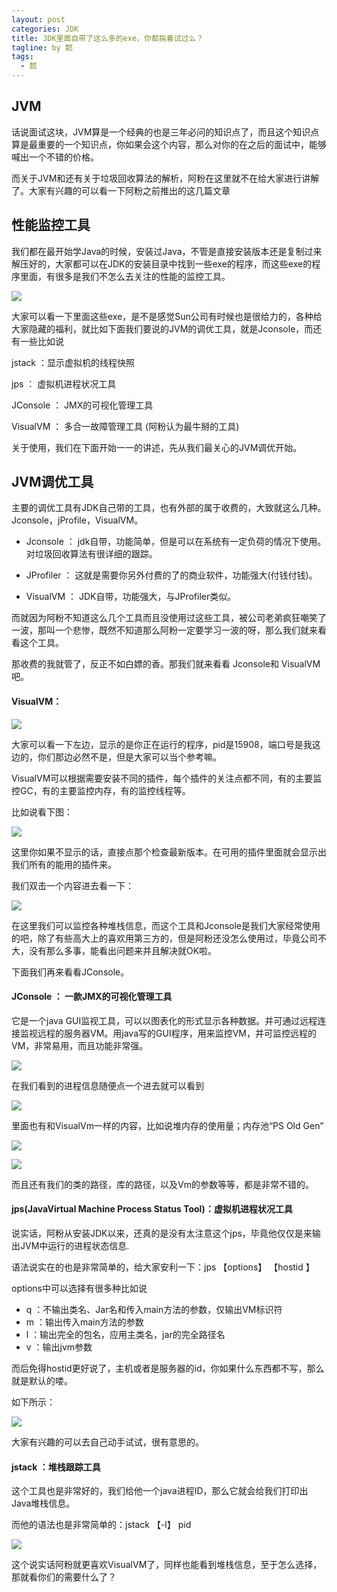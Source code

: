 ```yaml
---
layout: post
categories: JDK
title: JDK里面自带了这么多的exe，你都挨着试过么？
tagline: by 懿
tags: 
  - 懿
---
```


## JVM

话说面试这块，JVM算是一个经典的也是三年必问的知识点了，而且这个知识点算是最重要的一个知识点，你如果会这个内容，那么对你的在之后的面试中，能够喊出一个不错的价格。

而关于JVM和还有关于垃圾回收算法的解析，阿粉在这里就不在给大家进行讲解了。大家有兴趣的可以看一下阿粉之前推出的这几篇文章

<!--more-->

## 性能监控工具

我们都在最开始学Java的时候，安装过Java，不管是直接安装版本还是复制过来解压好的，大家都可以在JDK的安装目录中找到一些exe的程序，而这些exe的程序里面，有很多是我们不怎么去关注的性能的监控工具。

![](http://www.justdojava.com/assets/images/2019/java/image_yi/2020/12-13/1.jpg)

大家可以看一下里面这些exe，是不是感觉Sun公司有时候也是很给力的，各种给大家隐藏的福利，就比如下面我们要说的JVM的调优工具，就是Jconsole，而还有一些比如说

jstack ：显示虚拟机的线程快照

jps ： 虚拟机进程状况工具

JConsole ： JMX的可视化管理工具

VisualVM ： 多合一故障管理工具 (阿粉认为最牛掰的工具)

关于使用，我们在下面开始一一的讲述，先从我们最关心的JVM调优开始。

## JVM调优工具

主要的调优工具有JDK自己带的工具，也有外部的属于收费的，大致就这么几种。Jconsole，jProfile，VisualVM。

- Jconsole ： jdk自带，功能简单，但是可以在系统有一定负荷的情况下使用。对垃圾回收算法有很详细的跟踪。

- JProfiler ： 这就是需要你另外付费的了的商业软件，功能强大(付钱付钱)。

- VisualVM ： JDK自带，功能强大，与JProfiler类似。

而就因为阿粉不知道这么几个工具而且没使用过这些工具，被公司老弟疯狂嘲笑了一波，那叫一个悲惨，既然不知道那么阿粉一定要学习一波的呀，那么我们就来看看这个工具。

那收费的我就管了，反正不如白嫖的香。那我们就来看看 Jconsole和 VisualVM吧。

#### VisualVM：

![](http://www.justdojava.com/assets/images/2019/java/image_yi/2020/07-24/1.jpg)

大家可以看一下左边，显示的是你正在运行的程序，pid是15908，端口号是我这边的，你们那边必然不是，但是大家可以当个参考嘛。

VisualVM可以根据需要安装不同的插件，每个插件的关注点都不同，有的主要监控GC，有的主要监控内存，有的监控线程等。

比如说看下图：

![](http://www.justdojava.com/assets/images/2019/java/image_yi/2020/07-24/2.jpg)

这里你如果不显示的话，直接点那个检查最新版本。在可用的插件里面就会显示出我们所有的能用的插件来。

我们双击一个内容进去看一下：

![](http://www.justdojava.com/assets/images/2019/java/image_yi/2020/07-24/3.jpg)

在这里我们可以监控各种堆栈信息，而这个工具和Jconsole是我们大家经常使用的吧，除了有些高大上的喜欢用第三方的，但是阿粉还没怎么使用过，毕竟公司不大，没有那么多事，能看出问题来并且解决就OK啦。

下面我们再来看看JConsole。

#### JConsole ： 一款JMX的可视化管理工具

它是一个java GUI监视工具，可以以图表化的形式显示各种数据。并可通过远程连接监视远程的服务器VM。用java写的GUI程序，用来监控VM，并可监控远程的VM，非常易用，而且功能非常强。

![](http://www.justdojava.com/assets/images/2019/java/image_yi/2020/12-03/2.jpg)

在我们看到的进程信息随便点一个进去就可以看到

![](http://www.justdojava.com/assets/images/2019/java/image_yi/2020/12-03/3.jpg)

里面也有和VisualVm一样的内容，比如说堆内存的使用量；内存池“PS Old Gen” 

![](http://www.justdojava.com/assets/images/2019/java/image_yi/2020/12-03/4.jpg)

![](http://www.justdojava.com/assets/images/2019/java/image_yi/2020/12-03/5.jpg)

而且还有我们的类的路径，库的路径，以及Vm的参数等等，都是非常不错的。

#### jps(JavaVirtual Machine Process Status Tool)：虚拟机进程状况工具

说实话，阿粉从安装JDK以来，还真的是没有太注意这个jps，毕竟他仅仅是来输出JVM中运行的进程状态信息.

语法说实在的也是非常简单的，给大家安利一下：jps 【options】 【hostid 】 

options中可以选择有很多种比如说

- q ：不输出类名、Jar名和传入main方法的参数，仅输出VM标识符
- m ：输出传入main方法的参数
- l ：输出完全的包名，应用主类名，jar的完全路径名 
- v ：输出jvm参数 

而后免得hostid更好说了，主机或者是服务器的id，你如果什么东西都不写，那么就是默认的喽。

如下所示：

![](http://www.justdojava.com/assets/images/2019/java/image_yi/2020/12-03/6.jpg)

大家有兴趣的可以去自己动手试试，很有意思的。

#### jstack ：堆栈跟踪工具

这个工具也是非常好的，我们给他一个java进程ID，那么它就会给我们打印出Java堆栈信息。

而他的语法也是非常简单的：jstack 【-l】 pid

![](http://www.justdojava.com/assets/images/2019/java/image_yi/2020/12-03/7.jpg)

这个说实话阿粉就更喜欢VisualVM了，同样也能看到堆栈信息，至于怎么选择，那就看你们的需要什么了？

